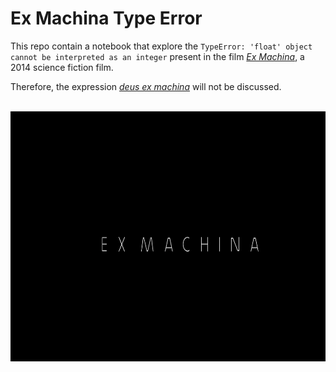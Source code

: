 # Ex Machina Type Error

This repo contain a notebook that explore the `TypeError: 'float' object cannot be interpreted as an integer` present in the film [<i>Ex Machina</i>](https://www.imdb.com/title/tt0470752), a 2014 science fiction film.


Therefore, the expression [<i>deus ex machina</i>](https://en.wikipedia.org/wiki/Deus_ex_machina) will not be discussed.

<br/>

<center><img src='images/logo.png' alt='Movie title.' style='width:700px;height:400px;'></center>

<br/>
